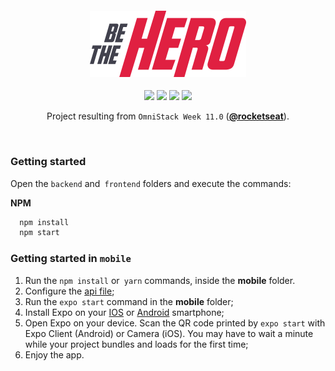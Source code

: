 <h4 align="center">
  <img src="./frontend/src/assets/logo.svg" width="250px" /><br>
</h4>

<div align="center">
  <img src="https://img.shields.io/github/repo-size/leomarcamargo/semana-oministack-11?style=plastic" />
  <img src="https://img.shields.io/badge/technology-node.js-green" />
  <img src="https://img.shields.io/badge/technology-react.js-9cf" />
  <img src="https://img.shields.io/badge/technology-react--native-darkviolet" />
</div>

<p align="center">Project resulting from <code>OmniStack Week 11.0</code> (<strong><a href="https://rocketseat.com.br/">@rocketseat</a></strong>).</p>

<br />

<h3>Getting started</h3>

Open the `backend` and` frontend` folders and execute the commands:

**NPM**
```bash
  npm install
  npm start
```

<h3>Getting started in <code>mobile</code></h3>

1. Run the `npm install` or` yarn` commands, inside the **mobile** folder.
2. Configure the [api file](./mobile/src/services/api.js);
3. Run the ``expo start`` command in the **mobile** folder;
4. Install Expo on your [IOS](https://apps.apple.com/br/app/expo-client/id982107779) or [Android](https://play.google.com/store/apps/details?id=host.exp.exponent&referrer=www) smartphone;
6. Open Expo on your device. Scan the QR code printed by ``expo start`` with Expo Client (Android) or Camera (iOS). You may have to wait a minute while your project bundles and loads for the first time;
7. Enjoy the app.
